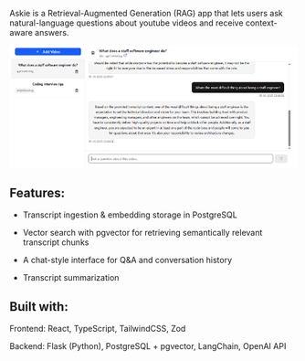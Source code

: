 Askie is a Retrieval-Augmented Generation (RAG) app that lets users ask natural-language questions about youtube videos and receive context-aware answers.

![Askie Screenshot](./frontend/src/assets/askie.png)

## Features:

* Transcript ingestion & embedding storage in PostgreSQL

* Vector search with pgvector for retrieving semantically relevant transcript chunks

* A chat-style interface for Q&A and conversation history

* Transcript summarization


## Built with:

Frontend: React, TypeScript, TailwindCSS, Zod

Backend: Flask (Python), PostgreSQL + pgvector, LangChain, OpenAI API
